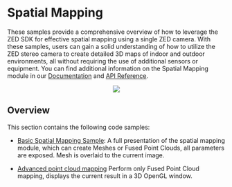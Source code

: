 # Spatial Mapping

These samples provide a comprehensive overview of how to leverage the ZED SDK for effective spatial mapping using a single ZED camera. With these samples, users can gain a solid understanding of how to utilize the ZED stereo camera to create detailed 3D maps of indoor and outdoor environments, all without requiring the use of additional sensors or equipment. You can find additional information on the  Spatial Mapping module in our [Documentation](https://www.stereolabs.com/docs/spatial-mapping/) and [API Reference](https://www.stereolabs.com/docs/api/group__SpatialMapping__group.html).

<p align="center">  
  <img src="https://user-images.githubusercontent.com/32394882/229099549-63ca7832-b7a2-42eb-9971-c1635d205b0c.gif">
</p>

## Overview

This section contains the following code samples:

- [Basic Spatial Mapping Sample](./spatial%20mapping/): A full presentation of the spatial mapping module, which can create Meshes or Fused Point Clouds, all parameters are exposed. Mesh is overlaid to the current image.

- [Advanced point cloud mapping](./advanced%20point%20cloud%20mapping/) Perform only Fused Point Cloud mapping, displays the current result in a 3D OpenGL window.
